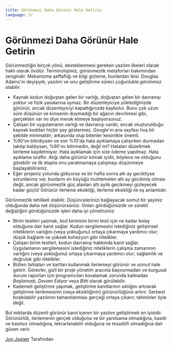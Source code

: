 ```yaml
---
title: Görünmezi Daha Görünür Hale Getirin
language: tr
---
```


# Görünmezi Daha Görünür Hale Getirin

Görünmezliğin birçok yönü, desteklenmesi gereken yazılım ilkeleri olarak haklı olarak övülür. Terminolojimiz, görünmezlik metaforları bakımından zengindir. Mekanizma şeffaflığı ve bilgi gizleme, bunlardan ikisi. Douglas Adams'ın deyişiyle, yazılım ve onu geliştirme süreci *çoğunlukla görünmez* olabilir:

- Kaynak kodun doğuştan gelen bir varlığı, doğuştan gelen bir davranışı yoktur ve fizik yasalarına uymaz. Bir düzenleyiciye yüklediğinizde görünür, ancak düzenleyiciyi kapattığınızda kaybolur. Bunu çok uzun süre düşünün ve kimsenin duymadığı bir ağacın devrilmesi gibi, gerçekten var mı diye merak etmeye başlıyorsunuz.
- Çalışan bir uygulamanın varlığı ve davranışı vardır, ancak oluşturulduğu kaynak koddan hiçbir şey göstermez. Google'ın ana sayfası hoş bir şekilde minimaldir; arkasında olup bitenler kesinlikle önemli.
- %90'ını bitirdiysen ve son %10'da hata ayıklamaya çalışırken durmadan takılıp kaldıysan, %90'ını bitirmedin, değil mi? Hataları düzeltmek ilerleme kaydetmiyor. Hata ayıklamak için size ödeme yapılmaz. Hata ayıklama israftır. Atığı daha görünür kılmak iyidir, böylece ne olduğunu görebilir ve ilk etapta onu yaratmamaya çalışmayı düşünmeye başlayabilirsiniz.
- Eğer projeniz yolunda gidiyorsa ve bir hafta sonra altı ay geciktiyse sorunlarınız var, bunların en büyüğü muhtemelen altı ay gecikmiş olması değil, ancak görünmezlik güç alanları altı aylık gecikmeyi gizleyecek kadar güçlü! Görünür ilerleme eksikliği, ilerleme eksikliği ile eş anlamlıdır.

Görünmezlik tehlikeli olabilir. Düşüncelerinizi bağlayacak somut bir şeyiniz olduğunda daha net düşünürsünüz. Onları gördüğünüzde ve sürekli değiştiğini gördüğünüzde işleri daha iyi yönetirsiniz:

- Birim testleri yazmak, kod biriminin birim testi için ne kadar kolay olduğuna dair kanıt sağlar. Kodun sergilemesini istediğiniz gelişimsel niteliklerin varlığını (veya yokluğunu) ortaya çıkarmaya yardımcı olur; düşük bağlantı ve yüksek kohezyon gibi nitelikler.
- Çalışan birim testleri, kodun davranışı hakkında kanıt sağlar. Uygulamanın sergilemesini istediğiniz niteliklerin çalışma zamanının varlığını (veya yokluğunu) ortaya çıkarmaya yardımcı olur; sağlamlık ve doğruluk gibi nitelikler.
- Bülten tahtaları ve kartları kullanmak ilerlemeyi görünür ve somut hale getirir. Görevler, gizli bir proje yönetim aracına başvurmadan ve kurgusal durum raporları için programcıları kovalamak zorunda kalmadan *Başlamadı*, *Devam Ediyor* veya *Bitti* olarak görülebilir.
- Kademeli geliştirme yapmak, geliştirme kanıtlarının sıklığını artırarak geliştirme ilerlemesinin (veya eksikliğinin) görünürlüğünü artırır. Serbest bırakılabilir yazılımın tamamlanması gerçeği ortaya çıkarır; tahminler öyle değil.

Bol miktarda düzenli görünür kanıt içeren bir yazılım geliştirmek en iyisidir. Görünürlük, ilerlemenin gerçek olduğuna ve bir yanılsama olmadığına, kasıtlı ve kasıtsız olmadığına, tekrarlanabilir olduğuna ve tesadüfi olmadığına dair güven verir.

[Jon Jagger](http://programmer.97things.oreilly.com/wiki/index.php/Jon_Jagger) Tarafından